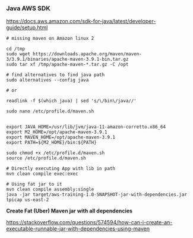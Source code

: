 ### Java AWS SDK

https://docs.aws.amazon.com/sdk-for-java/latest/developer-guide/setup.html


```
# missing maven on Amazon linux 2

cd /tmp
sudo wget https://downloads.apache.org/maven/maven-3/3.9.1/binaries/apache-maven-3.9.1-bin.tar.gz
sudo tar xf /tmp/apache-maven-*.tar.gz -C /opt

# find alternatives to find java path 
sudo alternatives --config java

# or

readlink -f $(which java) | sed 's/\/bin\/java//'

sudo nano /etc/profile.d/maven.sh


export JAVA_HOME=/usr/lib/jvm/java-11-amazon-corretto.x86_64
export M2_HOME=/opt/apache-maven-3.9.1
export MAVEN_HOME=/opt/apache-maven-3.9.1
export PATH=${M2_HOME}/bin:${PATH}

sudo chmod +x /etc/profile.d/maven.sh
source /etc/profile.d/maven.sh

# Directly executing App with lib in path 
mvn clean compile exec:exec

# Using fat jar to it 
mvn clean compile assembly:single
java -jar target/aws-training-1.0-SNAPSHOT-jar-with-dependencies.jar tpicap us-east-2 

```

**Create Fat (Uber) Maven jar with all dependencies** 

https://stackoverflow.com/questions/574594/how-can-i-create-an-executable-runnable-jar-with-dependencies-using-maven

